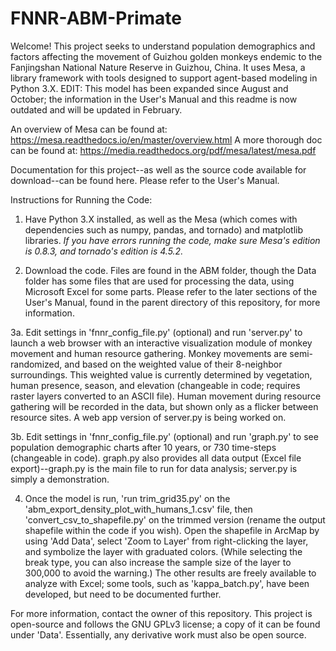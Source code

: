 # FNNR-ABM-Primate

Welcome! This project seeks to understand population demographics and factors affecting the movement of Guizhou golden monkeys endemic to the Fanjingshan National Nature Reserve in Guizhou, China.
It uses Mesa, a library framework with tools designed to support agent-based modeling in Python 3.X.
EDIT: This model has been expanded since August and October; the information in the User's Manual and this readme is now outdated and will be updated in February.

An overview of Mesa can be found at: https://mesa.readthedocs.io/en/master/overview.html
A more thorough doc can be found at: https://media.readthedocs.org/pdf/mesa/latest/mesa.pdf

Documentation for this project--as well as the source code available for download--can be found here. Please refer to the User's Manual.

Instructions for Running the Code:
1. Have Python 3.X installed, as well as the Mesa (which comes with dependencies such as numpy, pandas, and tornado) and matplotlib libraries.
*If you have errors running the code, make sure Mesa's edition is 0.8.3, and tornado's edition is 4.5.2.*

2. Download the code. Files are found in the ABM folder, though the Data folder has some files that are used for processing the data, using Microsoft Excel for some parts. Please refer to the later sections of the User's Manual, found in the parent directory of this repository, for more information.

3a. Edit settings in 'fnnr_config_file.py' (optional) and run 'server.py' to launch a web browser with an interactive visualization module of monkey movement and human resource gathering.
Monkey movements are semi-randomized, and based on the weighted value of their 8-neighbor surroundings.
This weighted value is currently determined by vegetation, human presence, season, and elevation (changeable in code; requires raster layers converted to an ASCII file).
Human movement during resource gathering will be recorded in the data, but shown only as a flicker between resource sites.
A web app version of server.py is being worked on.

3b. Edit settings in 'fnnr_config_file.py' (optional) and run 'graph.py' to see population demographic charts after 10 years, or 730 time-steps (changeable in code). graph.py also provides all data output (Excel file export)--graph.py is the main file to run for data analysis; server.py is simply a demonstration.

4. Once the model is run, 'run trim_grid35.py' on the 'abm_export_density_plot_with_humans_1.csv' file, then 'convert_csv_to_shapefile.py' on the trimmed version (rename the output shapefile within the code if you wish). Open the shapefile in ArcMap by using 'Add Data', select 'Zoom to Layer' from right-clicking the layer, and symbolize the layer with graduated colors. (While selecting the break type, you can also increase the sample size of the layer to 300,000 to avoid the warning.) The other results are freely available to analyze with Excel; some tools, such as 'kappa_batch.py', have been developed, but need to be documented further.

For more information, contact the owner of this repository.
This project is open-source and follows the GNU GPLv3 license; a copy of it can be found under 'Data'. Essentially, any derivative work must also be open source.
